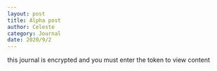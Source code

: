 ```yaml
---
layout: post
title: Alpha post
author: Celeste
category: Journal
date: 2020/9/2
---
```

<p class="encrypted" id="G0euoAiozy3MNkfCSwSzFgOZejcWx1+b88qCQQeHEXRzhOR+iz">this journal is encrypted and you must enter the token to view content</p>